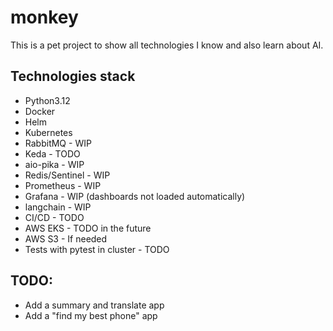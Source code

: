 # monkey
This is a pet project to show all technologies I know and also learn about AI.

## Technologies stack
- Python3.12
- Docker
- Helm
- Kubernetes
- RabbitMQ - WIP
- Keda - TODO
- aio-pika - WIP
- Redis/Sentinel - WIP
- Prometheus - WIP
- Grafana - WIP (dashboards not loaded automatically)
- langchain - WIP
- CI/CD - TODO
- AWS EKS - TODO in the future
- AWS S3 - If needed
- Tests with pytest in cluster - TODO


## TODO:
- Add a summary and translate app
- Add a "find my best phone" app
